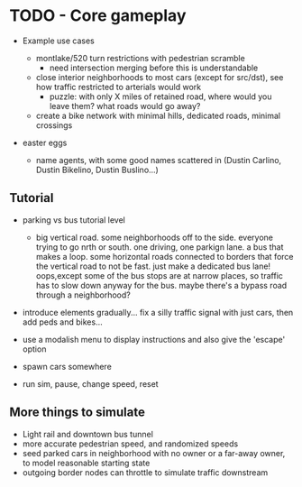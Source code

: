 # TODO - Core gameplay

- Example use cases
	- montlake/520 turn restrictions with pedestrian scramble
		- need intersection merging before this is understandable
	- close interior neighborhoods to most cars (except for src/dst), see how traffic restricted to arterials would work
		- puzzle: with only X miles of retained road, where would you leave them? what roads would go away?
	- create a bike network with minimal hills, dedicated roads, minimal crossings

- easter eggs
	- name agents, with some good names scattered in (Dustin Carlino, Dustin Bikelino, Dustin Buslino...)

## Tutorial

- parking vs bus tutorial level
	- big vertical road. some neighborhoods off to the side. everyone trying to go nrth or south. one driving, one parkign lane. a bus that makes a loop. some horizontal roads connected to borders that force the vertical road to not be fast. just make a dedicated bus lane! oops,except some of the bus stops are at narrow places, so traffic has to slow down anyway for the bus. maybe there's a bypass road through a neighborhood?
- introduce elements gradually... fix a silly traffic signal with just cars, then add peds and bikes...

- use a modalish menu to display instructions and also give the 'escape' option
- spawn cars somewhere
- run sim, pause, change speed, reset

## More things to simulate

- Light rail and downtown bus tunnel
- more accurate pedestrian speed, and randomized speeds
- seed parked cars in neighborhood with no owner or a far-away owner, to model reasonable starting state
- outgoing border nodes can throttle to simulate traffic downstream
